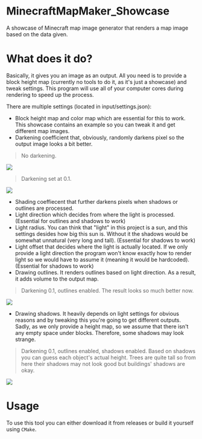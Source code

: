 # MinecraftMapMaker_Showcase
A showcase of Minecraft map image generator that renders a map image based on the data given.

# What does it do?

Basically, it gives you an image as an output. All you need is to provide a block height map (currently no tools to do it, as it's just a showcase) and tweak settings. This program will use all of your computer cores during rendering to speed up the process.

There are multiple settings (located in input/settings.json):

* Block height map and color map which are essential for this to work. This showcase contains an example so you can tweak it and get different map images.
* Darkening coefficient that, obviously, randomly darkens pixel so the output image looks a bit better.

> No darkening.

![](https://github.com/Blika/MinecraftMapMaker_Showcase/assets/61899272/891cc169-966d-4144-91f1-bfd392b1ec71)

> Darkening set at 0.1.

![](https://github.com/Blika/MinecraftMapMaker_Showcase/assets/61899272/1cdb5f9e-44c0-4a0d-a54a-75be3c1260e5)

* Shading coeffiecent that further darkens pixels when shadows or outlines are processed.
* Light direction which decides from where the light is processed. (Essential for outlines and shadows to work)
* Light radius. You can think that "light" in this project is a sun, and this settings desides how big this sun is. Without it the shadows would be somewhat unnatural (very long and tall). (Essential for shadows to work)
* Light offset that decides where the light is actually located. If we only provide a light direction the program won't know exactly how to render light so we would have to assume it (meaning it would be hardcoded). (Essential for shadows to work)
* Drawing outlines. It renders outlines based on light direction. As a result, it adds volume to the output map.

> Darkening 0.1, outlines enabled. The result looks so much better now.

![](https://github.com/Blika/MinecraftMapMaker_Showcase/assets/61899272/6228078e-ef1a-401a-9a35-b8652e83a18b)

* Drawing shadows. It heavily depends on light settings for obvious reasons and by tweaking this you're going to get different outputs. Sadly, as we only provide a height map, so we assume that there isn't any empty space under blocks. Therefore, some shadows may look strange.

> Darkening 0.1, outlines enabled, shadows enabled. Based on shadows you can guess each object's actual height. Trees are quite tall so from here their shadows may not look good but buildings' shadows are okay.

![](https://github.com/Blika/MinecraftMapMaker_Showcase/assets/61899272/ae50f1c8-356c-4765-8e6c-0a8529a70c91)

# Usage

To use this tool you can either download it from releases or build it yourself using `CMake`.
